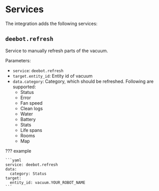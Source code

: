 # Services

The integration adds the following services:

## `deebot.refresh`

Service to manually refresh parts of the vacuum.

Parameters:

- `service`: `deebot.refresh`
- `target.entity_id`: Entity id of vacuum
- `data.category`: Category, which should be refreshed. Following are supported:
  - Status
  - Error
  - Fan speed
  - Clean logs
  - Water
  - Battery
  - Stats
  - Life spans
  - Rooms
  - Map

??? example

    ```yaml
    service: deebot.refresh
    data:
      category: Status
    target:
      entity_id: vacuum.YOUR_ROBOT_NAME
    ```
